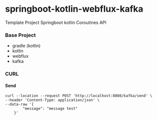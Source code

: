 # springboot-kotlin-webflux-kafka
Template Project Springboot kotlin Coroutines API

### Base Project
- gradle (kotlin)
- kotlin
- webflux
- kafka


### CURL


#### Send
```
curl --location --request POST 'http://localhost:8080/kafka/send' \
--header 'Content-Type: application/json' \
--data-raw '{
        "message": "message test"
    }'
```





